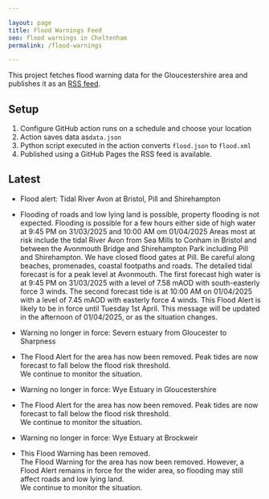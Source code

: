 ```yaml
---

layout: page
title: Flood Warnings Feed
seo: flood warnings in Cheltenham
permalink: /flood-warnings

---
```


This project fetches flood warning data for the Gloucestershire area and publishes it as an [RSS feed](/flood.xml).

## Setup

1. Configure GitHub action runs on a schedule and choose your location
2. Action saves data as`data.json`
3. Python script executed in the action converts `flood.json` to `flood.xml`
4. Published using a GitHub Pages the RSS feed is available.

## Latest

<!-- flood_marker starts -->
- Flood alert: Tidal River Avon at Bristol, Pill and Shirehampton
- Flooding of roads and low lying land is possible, property flooding is not expected.
Flooding is possible for a few hours either side of high water at 9:45 PM on 31/03/2025 and 10:00 AM om 01/04/2025
Areas most at risk include the tidal River Avon from Sea Mills to Conham in Bristol and between the Avonmouth Bridge and Shirehampton Park including Pill and Shirehampton.
We have closed flood gates at Pill.
Be careful along beaches, promenades, coastal footpaths and roads.
The detailed tidal forecast is for a peak level at Avonmouth. The first forecast high water is at 9:45 PM on 31/03/2025 with a level of 7.58 mAOD with south-easterly force 3 winds.  The second forecast tide is at 10:00 AM on 01/04/2025 with a level of 7.45 mAOD with easterly force 4 winds.  This Flood Alert is likely to be in force until Tuesday 1st April.
This message will be updated in the afternoon of 01/04/2025, or as the situation changes.
- Warning no longer in force: Severn estuary from Gloucester to Sharpness
-  The Flood Alert for the area has now been removed.  Peak tides are now forecast to fall below the flood risk threshold.  
We continue to monitor the situation.

- Warning no longer in force: Wye Estuary in Gloucestershire
-  The Flood Alert for the area has now been removed.  Peak tides are now forecast to fall below the flood risk threshold.  
We continue to monitor the situation.

- Warning no longer in force: Wye Estuary at Brockweir
-  This Flood Warning has been removed.  
The Flood Warning for the area has now been removed.  However, a Flood Alert remains in force for the wider area, so flooding may still affect roads and low lying land.  
We continue to monitor the situation.


<!-- flood_marker ends -->